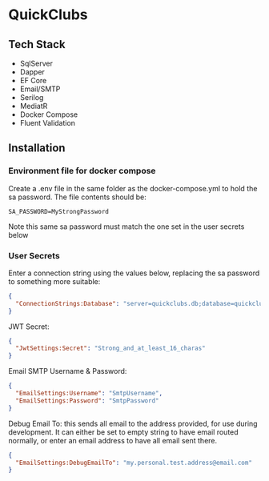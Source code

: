 # QuickClubs

## Tech Stack

- SqlServer
- Dapper
- EF Core
- Email/SMTP
- Serilog
- MediatR
- Docker Compose
- Fluent Validation

## Installation

### Environment file for docker compose
Create a .env file in the same folder as the docker-compose.yml to hold the sa password.  The file contents should be:

```
SA_PASSWORD=MyStrongPassword
```
Note this same sa password must match the one set in the user secrets below

### User Secrets

Enter a connection string using the values below, replacing the sa password to something more suitable:
```json
{
  "ConnectionStrings:Database": "server=quickclubs.db;database=quickclubs;user id=sa;password=MyStrongPassword;encrypt=false;"
}
```

JWT Secret:
```json
{
  "JwtSettings:Secret": "Strong_and_at_least_16_charas"
}
```

Email SMTP Username & Password:
```json
{
  "EmailSettings:Username": "SmtpUsername",
  "EmailSettings:Password": "SmtpPassword"
}
```

Debug Email To:
this sends all email to the address provided, for use during development.  It can either be set to empty string to have email routed normally, or enter an email address to have all email sent there.
```json
{
  "EmailSettings:DebugEmailTo": "my.personal.test.address@email.com"
}
```
